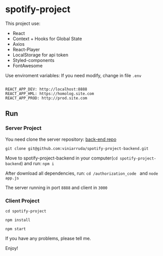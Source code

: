 # spotify-project


This project use:

- React
- Context + Hooks for Global State
- Axios
- React-Player
- LocalStorage for api token
- Styled-components
- FontAwesome


Use enviroment variables: 
If you need modify, change in file ```.env```

```

REACT_APP_DEV: http://localhost:8888
REACT_APP_HML: https://homolog.site.com
REACT_APP_PROD: http://prod.site.com

```


## Run

### Server Project

You need clone the server repository: [back-end repo](https://github.com/viniarruda/spotify-project-backend)

```git clone git@github.com:viniarruda/spotify-project-backend.git```

Move to spotify-project-backend in your computer(```cd spotify-project-backend```) and run: ```npm i```

After download all dependencies, run: ```cd /authorization_code ``` and ```node app.js```

The server running in port ````8888```` and client in ```3000```


### Client Project

```cd spotify-project```

```npm install```

```npm start```


If you have any problems, please tell me.

Enjoy!


